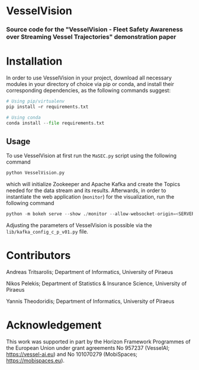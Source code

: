 # VesselVision
### Source code for the "VesselVision - Fleet Safety Awareness over Streaming Vessel Trajectories" demonstration paper


# Installation 
In order to use VesselVision in your project, download all necessary modules in your directory of choice via pip or conda, and install their corresponding dependencies, as the following commands suggest:

```Python
# Using pip/virtualenv
pip install −r requirements.txt

# Using conda
conda install --file requirements.txt
```


## Usage
To use VesselVision at first run the ```MaSEC.py``` script using the following command
``` Python
python VesselVision.py
```

which will initialize Zookeeper and Apache Kafka and create the Topics needed for the data stream and its results. Afterwards, in order to instantiate the web application (```monitor```) for the visualization, run the following command
``` Python
python -m bokeh serve --show ./monitor --allow-websocket-origin=<SERVER_IP>
```

Adjusting the parameters of VesselVision is possible via the ```lib/kafka_config_c_p_v01.py``` file.



# Contributors
Andreas Tritsarolis; Department of Informatics, University of Piraeus

Nikos Pelekis; Department of Statistics & Insurance Science, University of Piraeus

Yannis Theodoridis; Department of Informatics, University of Piraeus


# Acknowledgement
This work was supported in part by the Horizon Framework Programmes of the European Union under grant agreements No 957237 (VesselAI; https://vessel-ai.eu) and No 101070279 (MobiSpaces; https://mobispaces.eu).

